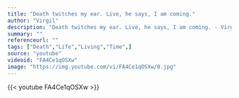 ```yaml
---
title: "Death twitches my ear. Live, he says, I am coming."
author: "Virgil"
description: "Death twitches my ear. Live, he says, I am coming. - Virgil quotes from GetInspired365.com"
summary: ""
referenceurl: ""
tags: ["Death","Life","Living","Time",]
source: "youtube"
videoid: "FA4Ce1qOSXw"
image: "https://img.youtube.com/vi/FA4Ce1qOSXw/0.jpg"
---
```


{{< youtube FA4Ce1qOSXw >}}
